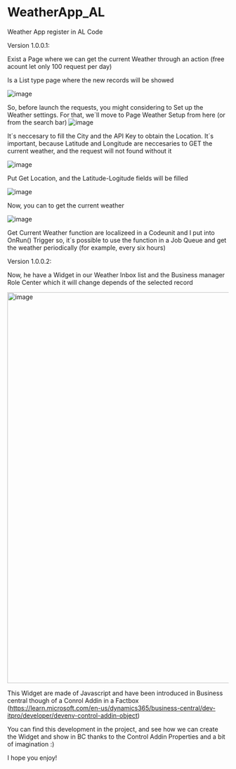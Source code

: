 # WeatherApp_AL
Weather App register in AL Code


Version 1.0.0.1:

Exist a Page where we can get the current Weather through an action (free acount let only 100 request per day)

Is a List type page where the new records will be showed

![image](https://user-images.githubusercontent.com/44053146/227203057-c3d2010d-7796-4695-99d3-74f6791e9c1d.png)



So, before launch the requests, you might considering to Set up the Weather settings. For that, we´ll move to Page Weather Setup from here (or from the search bar) 
![image](https://user-images.githubusercontent.com/44053146/227203005-e743fcb7-fcbc-4b5d-82e2-2666b4a20acf.png)


 It´s neccesary to fill the City and the API Key to obtain the Location. It´s important, because Latitude and Longitude are neccesaries to GET the current weather, and the request will not found without it
 
 ![image](https://user-images.githubusercontent.com/44053146/227202416-135f976d-f4e2-447e-85f4-60dbde57e72b.png)

Put Get Location, and the Latitude-Logitude fields will be filled

![image](https://user-images.githubusercontent.com/44053146/227202567-31ed7e6f-8d65-4363-bbfc-b1f98dcae488.png)


Now, you can to get the current weather

![image](https://user-images.githubusercontent.com/44053146/227203176-ec0297dc-63d8-44dd-93b0-bc46b64a55eb.png)


Get Current Weather function are localizeed in a Codeunit and I put into OnRun() Trigger so, it´s possible to use the function in a Job Queue and get the weather periodically (for example, every six hours)


Version 1.0.0.2:


Now, he have a Widget in our Weather Inbox list and the Business manager Role Center which it will change depends of the selected record



<img width="889" alt="image" src="https://user-images.githubusercontent.com/44053146/229366610-4c4d0a24-6d9b-4919-ad25-e6d7cbf0d81e.png">



This Widget are made of Javascript and have been introduced in Business central though of a Conrol Addin in a Factbox (https://learn.microsoft.com/en-us/dynamics365/business-central/dev-itpro/developer/devenv-control-addin-object) 


You can find this development in the project, and see how we can create the Widget and show in BC thanks to the Control Addin Properties and a bit of imagination :) 


I hope you enjoy!
